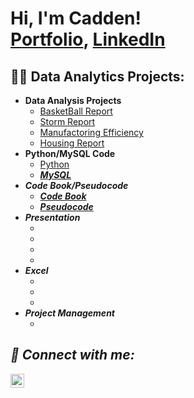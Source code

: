 <h1>Hi, I'm Cadden! <br/><a href="https://github.com/CaddenB26">Portfolio</a>, <a href="https://www.linkedin.com/in/cadden-buist-3a681a132">LinkedIn</a></h1>

<h2>👨‍💻 Data Analytics Projects:</h2>

- <b>Data Analysis Projects </b>
  - [BasketBall Report](https://github.com/CaddenB26/BBall-Report)
  - [Storm Report](https://github.com/CaddenB26/Storm-Data/blob/main/README.md)
  - [Manufactoring Efficiency](https://github.com/CaddenB26/Manufacturing-Efficiency)
  - [Housing Report](https://github.com/CaddenB26/Housing-Data)
- <b>Python/MySQL Code </b>
  - [Python](https://github.com/CaddenB26/PythonCode) <b><i>
  - [MySQL](https://github.com/CaddenB26/MySQL/blob/main/README.md)
- <b>Code Book/Pseudocode</b>
  - [Code Book](https://github.com/CaddenB26/CodeBook)
  - [Pseudocode](https://github.com/CaddenB26/Pseudocode/blob/main/README.md)
- <b>Presentation</b>
  - []()
  - []()
  - []()
  - []()
- <b>Excel</b>
  - []()
  - []()
  - []()
- <b>Project Management</b>
  - []()
  


<h2> 🤳 Connect with me:</h2>

[<img align="left" alt="JoshMadakor | LinkedIn" width="22px" src="https://cdn.jsdelivr.net/npm/simple-icons@v3/icons/linkedin.svg" />][linkedin]


[linkedin]: [https://www.linkedin.com/in/cadden-buist-3a681a132]
<!--
**joshmadakor1/joshmadakor1** is a ✨ _special_ ✨ repository because its `README.md` (this file) appears on your GitHub profile.

Here are some ideas to get you started:

- 🔭 I’m currently working on ...
- 🌱 I’m currently learning ...
- 👯 I’m looking to collaborate on ...
- 🤔 I’m looking for help with ...
- 💬 Ask me about ...
- 📫 How to reach me: ...
- 😄 Pronouns: ...
- ⚡ Fun fact: ...
-->
